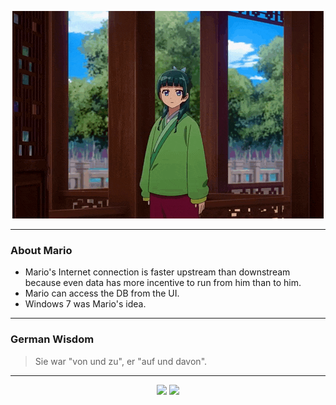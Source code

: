 <p align="center">
  <img src="assets/maomao.gif" />
</p>

---

### About Mario
- Mario's Internet connection is faster upstream than downstream because even data has more incentive to run from him than to him.
- Mario can access the DB from the UI.
- Windows 7 was Mario's idea.

---

### German Wisdom
> Sie war "von und zu", er "auf und davon".

---

<p align="center">
  <a>
    <img height="180em" src="https://github-readme-stats-eight-theta.vercel.app/api?username=Torfkopp&show_icons=true&theme=dark&include_all_commits=true&count_private=true"/>
  </a>
  <a href="https://github.com/Torfkopp?tab=repositories">
    <img height="180em" src="https://github-readme-stats-eight-theta.vercel.app/api/top-langs/?username=torfkopp&layout=compact&theme=dark&langs_count=8&hide=java"/>
  </a>
</p>
